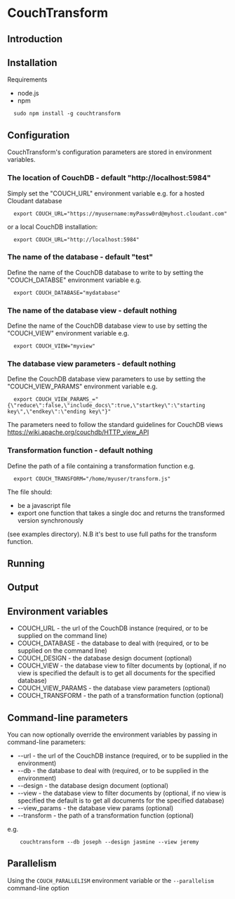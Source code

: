 # CouchTransform

## Introduction



## Installation

Requirements
* node.js
* npm

```
  sudo npm install -g couchtransform
```

## Configuration

CouchTransform's configuration parameters are stored in environment variables.

### The location of CouchDB - default "http://localhost:5984"

Simply set the "COUCH_URL" environment variable e.g. for a hosted Cloudant database

```
  export COUCH_URL="https://myusername:myPassw0rd@myhost.cloudant.com"

```
or a local CouchDB installation:

```
  export COUCH_URL="http://localhost:5984"
```

### The name of the database - default "test"

Define the name of the CouchDB database to write to by setting the "COUCH_DATABSE" environment variable e.g.

```
  export COUCH_DATABASE="mydatabase"
```

### The name of the database view - default nothing

Define the name of the CouchDB database view to use by setting the "COUCH_VIEW" environment variable e.g.

```
  export COUCH_VIEW="myview"
```

### The database view parameters - default nothing

Define the CouchDB database view parameters to use by setting the "COUCH_VIEW_PARAMS" environment variable e.g.

```
  export COUCH_VIEW_PARAMS_="{\"reduce\":false,\"include_docs\":true,\"startkey\":\"starting key\",\"endkey\":\"ending key\"}"
```

The parameters need to follow the standard guidelines for CouchDB views 
https://wiki.apache.org/couchdb/HTTP_view_API

### Transformation function - default nothing

Define the path of a file containing a transformation function e.g. 

```
  export COUCH_TRANSFORM="/home/myuser/transform.js"
```

The file should: 
* be a javascript file 
* export one function that takes a single doc and returns the transformed version synchronously

(see examples directory). N.B it's best to use full paths for the transform function.



## Running



## Output



## Environment variables

* COUCH_URL - the url of the CouchDB instance (required, or to be supplied on the command line)
* COUCH_DATABASE - the database to deal with (required, or to be supplied on the command line)
* COUCH_DESIGN - the database design document (optional)
* COUCH_VIEW - the database view to filter documents by (optional, if no view is specified the default is to get all documents for the specified database)
* COUCH_VIEW_PARAMS - the database view parameters (optional)
* COUCH_TRANSFORM - the path of a transformation function (optional)


## Command-line parameters

You can now optionally override the environment variables by passing in command-line parameters:

* --url - the url of the CouchDB instance (required, or to be supplied in the environment)
* --db - the database to deal with (required, or to be supplied in the environment)
* --design - the database design document (optional)
* --view - the database view to filter documents by (optional, if no view is specified the default is to get all documents for the specified database)
* --view_params - the database view params (optional)
* --transform - the path of a transformation function (optional)


e.g.

```
    couchtransform --db joseph --design jasmine --view jeremy
```

## Parallelism

Using the `COUCH_PARALLELISM` environment variable or the `--parallelism` command-line option




